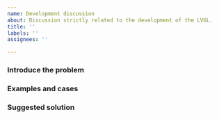 ```yaml
---
name: Development discussion
about: Discussion strictly related to the development of the LVGL.
title: ''
labels: ''
assignees: ''

---
```

<!--
IMPORTANT
Issues that don't use this template will be ignored and closed.

Normal Feature requests should go to the Forum: https://forum.lvgl.io/c/feature-request/9
-->

### Introduce the problem
<!--
A clear and concise description of the problem.
-->

### Examples and cases
<!--
Mention some examples and cases where the problem or the missing feature is relevant
-->

### Suggested solution
<!--
If you already have an idea about the solution share it here
-->
